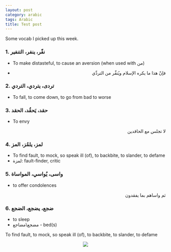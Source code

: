 ```yaml
---
layout: post
category: arabic
tags: Arabic
title: Test post
---
```

Some vocab I picked up this week. 

### 1. نفّر، ينفر، التنفير
- To make distasteful, to cause an aversion (when used with من)
- <div dir="rtl" style="text-align: right; font-size: 1em;">فإنّ هذا ما يكره الإسلام ويُنفِّر من التردِّي
  
  </div>
  
  
  
### 2. تردى، يتردي، التردي
- To fall, to come down, to go from bad to worse


### 3. حقد، يَحقُد، الحقد
- To envy

<div dir="rtl" style="text-align: right; font-size: 1em;">
  
  لا تجلس مع الحاقدين
  
  </div>


### 4. لمز، يلمُز، المز
- To find fault, to mock, so speak ill (of), to backbite, to slander, to defame
- لمزة: fault-finder, critic

### 5. واسى، يُواسي، المواساة
- to offer condolences

<div dir="rtl" style="text-align: right; font-size: 1em;">
  
ثم واساهم بما يفقدون  
  </div>

### 6. ضجع، يضجع، الضجع
- to sleep
- مضجع\مضاجع - bed(s)

To find fault, to mock, so speak ill (of), to backbite, to slander, to defame

<center>
  <img src = "{{baseurl}}/assets/img/posts/test.jpeg"> </center>
